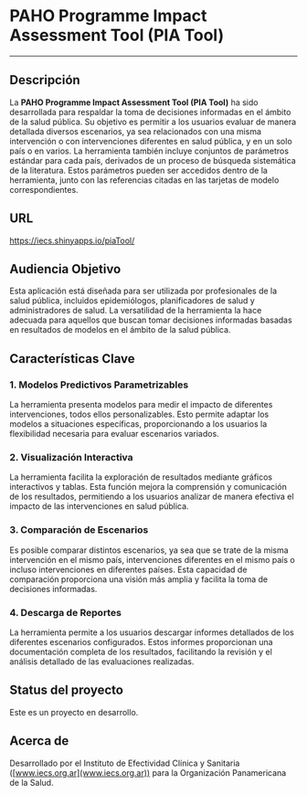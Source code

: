 # PAHO Programme Impact Assessment Tool (PIA Tool)

------

## Descripción

La **PAHO Programme Impact Assessment Tool (PIA Tool)** ha sido desarrollada para respaldar la toma de decisiones informadas en el ámbito de la salud pública. Su objetivo es permitir a los usuarios evaluar de manera detallada diversos escenarios, ya sea relacionados con una misma intervención o con intervenciones diferentes en salud pública, y en un solo país o en varios. La herramienta también incluye conjuntos de parámetros estándar para cada país, derivados de un proceso de búsqueda sistemática de la literatura. Estos parámetros pueden ser accedidos dentro de la herramienta, junto con las referencias citadas en las tarjetas de modelo correspondientes.

## URL
https://iecs.shinyapps.io/piaTool/

## Audiencia Objetivo

Esta aplicación está diseñada para ser utilizada por profesionales de la salud pública, incluidos epidemiólogos, planificadores de salud y administradores de salud. La versatilidad de la herramienta la hace adecuada para aquellos que buscan tomar decisiones informadas basadas en resultados de modelos en el ámbito de la salud pública.

## Características Clave

### 1. Modelos Predictivos Parametrizables

La herramienta presenta modelos para medir el impacto de diferentes intervenciones, todos ellos personalizables. Esto permite adaptar los modelos a situaciones específicas, proporcionando a los usuarios la flexibilidad necesaria para evaluar escenarios variados.

### 2. Visualización Interactiva

La herramienta facilita la exploración de resultados mediante gráficos interactivos y tablas. Esta función mejora la comprensión y comunicación de los resultados, permitiendo a los usuarios analizar de manera efectiva el impacto de las intervenciones en salud pública.

### 3. Comparación de Escenarios

Es posible comparar distintos escenarios, ya sea que se trate de la misma intervención en el mismo país, intervenciones diferentes en el mismo país o incluso intervenciones en diferentes países. Esta capacidad de comparación proporciona una visión más amplia y facilita la toma de decisiones informadas.

### 4. Descarga de Reportes

La herramienta permite a los usuarios descargar informes detallados de los diferentes escenarios configurados. Estos informes proporcionan una documentación completa de los resultados, facilitando la revisión y el análisis detallado de las evaluaciones realizadas.

## Status del proyecto

Este es un proyecto en desarrollo.

## Acerca de

Desarrollado por el Instituto de Efectividad Clínica y Sanitaria ([www.iecs.org.ar](www.iecs.org.ar)) para la Organización Panamericana de la Salud.
